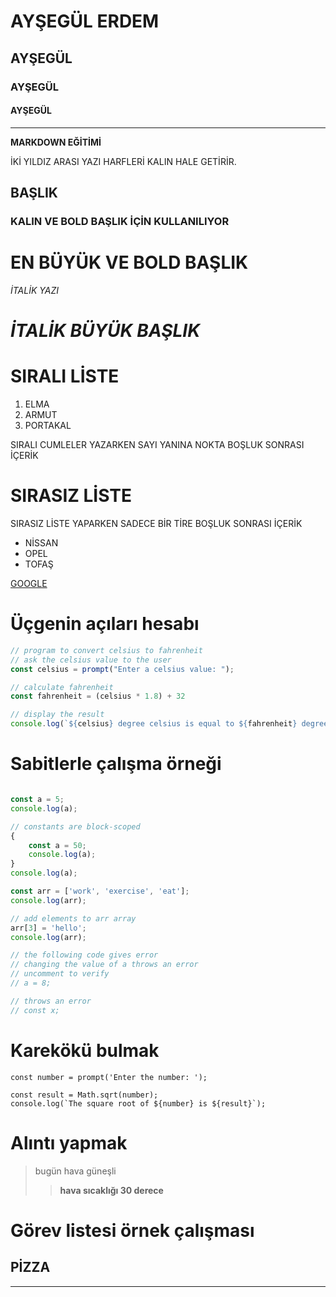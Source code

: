 # AYŞEGÜL ERDEM
## AYŞEGÜL
### AYŞEGÜL
#### AYŞEGÜL
---
**MARKDOWN EĞİTİMİ**


İKİ YILDIZ ARASI YAZI HARFLERİ KALIN HALE GETİRİR.
## **BAŞLIK**
### **KALIN VE BOLD BAŞLIK İÇİN KULLANILIYOR**
# **EN BÜYÜK VE BOLD BAŞLIK**
*İTALİK YAZI*
# *İTALİK BÜYÜK BAŞLIK*
# SIRALI LİSTE
1. ELMA
2. ARMUT
3. PORTAKAL

SIRALI CUMLELER YAZARKEN SAYI YANINA NOKTA BOŞLUK SONRASI İÇERİK
# SIRASIZ LİSTE
SIRASIZ LİSTE YAPARKEN SADECE BİR TİRE BOŞLUK SONRASI İÇERİK
- NİSSAN
- OPEL
- TOFAŞ

[GOOGLE](https://www.google.com/search?q=KARAB%C3%9CK&sca_esv=4da7261d6af0beeb&source=hp&ei=mxdlaOzQIJeBxc8PvI6kiQI&iflsig=AOw8s4IAAAAAaGUlq9GByrEXcxcl6-IbwGUQMafmU1ZS&ved=0ahUKEwisiuTbiJ6OAxWXQPEDHTwHKSEQ4dUDCA0&uact=5&oq=KARAB%C3%9CK&gs_lp=Egdnd3Mtd2l6IghLQVJBQsOcSzIIEC4YgAQYsQMyCBAAGIAEGLEDMggQABiABBixAzIIEAAYgAQYsQMyCxAAGIAEGLEDGIMBMgUQABiABDIFEAAYgAQyCxAAGIAEGLEDGIMBMggQABiABBixAzIFEC4YgARI8zNQlBpYvixwAXgAkAEAmAGFAqABtguqAQUwLjQuM7gBA8gBAPgBAZgCCKAC8guoAgrCAgoQABgDGOoCGI8BwgIKEC4YAxjqAhiPAcICBBAAGAPCAgsQLhiABBixAxiDAcICDhAAGIAEGLEDGIMBGIoFwgIREC4YgAQYsQMY0QMYgwEYxwHCAg4QLhiABBixAxiDARiKBZgDEvEFTCqStl1RgSySBwUxLjQuM6AHtkOyBwUwLjQuM7gH3wvCBwUyLTcuMcgHMw&sclient=gws-wiz)

# Üçgenin açıları hesabı

```js
// program to convert celsius to fahrenheit
// ask the celsius value to the user 
const celsius = prompt("Enter a celsius value: ");

// calculate fahrenheit
const fahrenheit = (celsius * 1.8) + 32

// display the result
console.log(`${celsius} degree celsius is equal to ${fahrenheit} degree fahrenheit.`);
```

# Sabitlerle çalışma örneği
```js // program to include constants

const a = 5;
console.log(a);

// constants are block-scoped
{
    const a = 50;
    console.log(a);
}
console.log(a);

const arr = ['work', 'exercise', 'eat'];
console.log(arr);

// add elements to arr array
arr[3] = 'hello';
console.log(arr);

// the following code gives error
// changing the value of a throws an error
// uncomment to verify
// a = 8;

// throws an error
// const x;
 ````
# Karekökü bulmak

 ```js// take the input from the user
const number = prompt('Enter the number: ');

const result = Math.sqrt(number);
console.log(`The square root of ${number} is ${result}`);
```
# Alıntı yapmak
> bugün hava güneşli
>>**hava sıcaklığı 30 derece**


# Görev listesi örnek çalışması

## PİZZA
---








